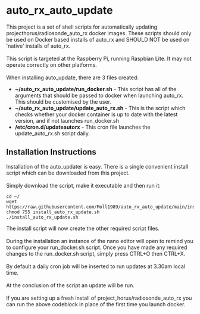 # auto_rx_auto_update
This project is a set of shell scripts for automatically updating projecthorus/radiosonde_auto_rx docker images.  These scripts should only be used on Docker based installs of 
auto_rx and SHOULD NOT be used on 'native' installs of auto_rx.<br>
<br>
This script is targeted at the Raspberry Pi, running Raspbian Lite.  It may not operate correctly on other platforms.<br>
<br>
When installing auto_update, there are 3 files created:<br>

* __~/auto_rx_auto_update/run_docker.sh__ - This script has all of the arguments that should be passed to docker when launching auto_rx.  This should be customised by the user.
* __~/auto_rx_auto_update/update_auto_rx.sh__ - This is the script which checks whether your docker container is up to date with the latest version, and if not launches run_docker.sh
* __/etc/cron.d/updateautorx__ - This cron file launches the update_auto_rx.sh script daily.


## Installation Instructions
Installation of the auto_updater is easy.  There is a single convenient install script which can be downloaded from this project.<br>
<br>
Simply download the script, make it executable and then run it:

    cd ~/
    wget https://raw.githubusercontent.com/Moll1989/auto_rx_auto_update/main/install_auto_rx_update.sh
    chmod 755 install_auto_rx_update.sh
    ./install_auto_rx_update.sh

The install script will now create the other required script files.
<br><br>
During the installation an instance of the nano editor will open to remind you to configure your run_docker.sh script.  Once you have made any required changes to the run_docker.sh script, simply press CTRL+O then CTRL+X.
<br><br>
By default a daily cron job will be inserted to run updates at 3.30am local time.
<br><br>
At the conclusion of the script an update will be run.
<br><br>
If you are setting up a fresh install of project_horus/radiosonde_auto_rx you can run the above codeblock in place of the first time you launch docker.
